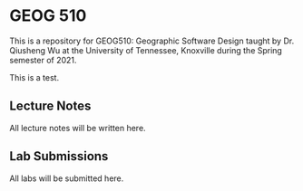 # GEOG 510
This is a repository for GEOG510: Geographic Software Design taught by Dr. Qiusheng Wu at the University of Tennessee, Knoxville during the Spring semester of 2021.

This is a test.

## Lecture Notes
All lecture notes will be written here.

## Lab Submissions
All labs will be submitted here.